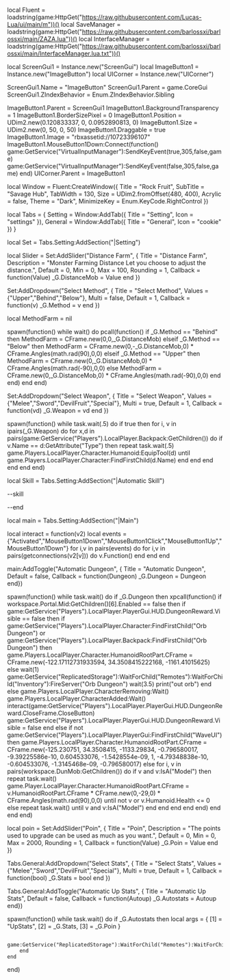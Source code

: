 local Fluent = loadstring(game:HttpGet("https://raw.githubusercontent.com/Lucas-Lua/ui/main/m"))()
local SaveManager = loadstring(game:HttpGet("https://raw.githubusercontent.com/barlossxi/barlossxi/main/ZAZA.lua"))()
local InterfaceManager = loadstring(game:HttpGet("https://raw.githubusercontent.com/barlossxi/barlossxi/main/InterfaceManager.lua.txt"))()

local ScreenGui1 = Instance.new("ScreenGui")
local ImageButton1 = Instance.new("ImageButton")
local UICorner = Instance.new("UICorner")

ScreenGui1.Name = "ImageButton"
ScreenGui1.Parent = game.CoreGui
ScreenGui1.ZIndexBehavior = Enum.ZIndexBehavior.Sibling

ImageButton1.Parent = ScreenGui1
ImageButton1.BackgroundTransparency = 1
ImageButton1.BorderSizePixel = 0
ImageButton1.Position = UDim2.new(0.120833337, 0, 0.0952890813, 0)
ImageButton1.Size = UDim2.new(0, 50, 0, 50)
ImageButton1.Draggable = true
ImageButton1.Image = "rbxassetid://10723396107"
ImageButton1.MouseButton1Down:Connect(function()
	game:GetService("VirtualInputManager"):SendKeyEvent(true,305,false,game)
	game:GetService("VirtualInputManager"):SendKeyEvent(false,305,false,game)
end)
UICorner.Parent = ImageButton1

local Window = Fluent:CreateWindow({
	Title = "Rock Fruit",
	SubTitle = "Savage Hub",
	TabWidth = 130,
	Size = UDim2.fromOffset(480, 400),
	Acrylic = false, 
	Theme = "Dark",
	MinimizeKey = Enum.KeyCode.RightControl
})

local Tabs = {
	Setting = Window:AddTab({ Title = "Setting", Icon = "settings" }),
	General = Window:AddTab({ Title = "General", Icon = "cookie" })
}

local Set = Tabs.Setting:AddSection("|Setting") 

local Slider = Set:AddSlider("Distance Farm", {
	Title = "Distance Farm",
	Description = "Monster Farming Distance Let you choose to adjust the distance.",
	Default = 0,
	Min = 0,
	Max = 100,
	Rounding = 1,
	Callback = function(Value)
		_G.DistanceMob = Value
	end
})

Set:AddDropdown("Select Method", {
	Title = "Select Method",
	Values = {"Upper","Behind","Below"},
	Multi = false,
	Default = 1,
	Callback = function(v)
		_G.Method = v
	end
})

local MethodFarm = nil

spawn(function()
	while wait() do 
		pcall(function()
			if _G.Method == "Behind" then
				MethodFarm = CFrame.new(0,0,_G.DistanceMob)
			elseif _G.Method == "Below" then
				MethodFarm = CFrame.new(0,-_G.DistanceMob,0) * CFrame.Angles(math.rad(90),0,0)
			elseif _G.Method == "Upper" then
				MethodFarm = CFrame.new(0,_G.DistanceMob,0)  * CFrame.Angles(math.rad(-90),0,0)
			else
				MethodFarm = CFrame.new(0,_G.DistanceMob,0)  * CFrame.Angles(math.rad(-90),0,0)
			end
		end)
	end
end)

Set:AddDropdown("Select Weapon", {
	Title = "Select Weapon",
	Values = {"Melee","Sword","DevilFruit","Special"},
	Multi = true,
	Default = 1,
	Callback = function(vd)
		_G.Weapon = vd
	end
})


spawn(function()
	while task.wait(.5) do
		if true then
			for i, v in ipairs(_G.Weapon) do
				for x,d in pairs(game:GetService("Players").LocalPlayer.Backpack:GetChildren()) do
					if v.Name == d:GetAttribute("Type") then
						repeat task.wait(.5)
							game.Players.LocalPlayer.Character.Humanoid:EquipTool(d)
						until game.Players.LocalPlayer.Character:FindFirstChild(d.Name)
					end
				end
			end
		end
	end
end)

local Skill = Tabs.Setting:AddSection("|Automatic Skill") 


--skill

--end

local main = Tabs.Setting:AddSection("|Main") 

local interact = function(v2)
	local events = {"Activated","MouseButton1Down","MouseButton1Click","MouseButton1Up","MouseButton1Down"}
	for i,v in pairs(events) do
		for i,v in pairs(getconnections(v2[v])) do
			v.Function()
		end
	end
end




main:AddToggle("Automatic Dungeon", {
	Title = "Automatic Dungeon", 
	Default = false, 
	Callback = function(Dungeon) 
		_G.Dungeon = Dungeon
	end})

spawn(function()
	while task.wait() do
		if _G.Dungeon then
			xpcall(function()
				if workspace.Portal.Mid:GetChildren()[6].Enabled == false then
					if game:GetService("Players").LocalPlayer.PlayerGui.HUD.DungeonReward.Visible == false then
						if game:GetService("Players").LocalPlayer.Character:FindFirstChild("Orb Dungeon") or game:GetService("Players").LocalPlayer.Backpack:FindFirstChild("Orb Dungeon") then
							game.Players.LocalPlayer.Character.HumanoidRootPart.CFrame = CFrame.new(-122.17112731933594, 34.3508415222168, -1161.41015625)
						else
							wait(1)
							game:GetService("ReplicatedStorage"):WaitForChild("Remotes"):WaitForChild("Inventory"):FireServer("Orb Dungeon")
							wait(3.5)
							print("out orb")
						end
					else
						game.Players.LocalPlayer.CharacterRemoving:Wait()
						game.Players.LocalPlayer.CharacterAdded:Wait()
						interact(game:GetService("Players").LocalPlayer.PlayerGui.HUD.DungeonReward.CloseFrame.CloseButton)
						game:GetService("Players").LocalPlayer.PlayerGui.HUD.DungeonReward.Visible = false
					end
				else
					if not game:GetService("Players").LocalPlayer.PlayerGui:FindFirstChild("WaveUI") then
						game.Players.LocalPlayer.Character.HumanoidRootPart.CFrame = CFrame.new(-125.230751, 34.3508415, -1133.29834, -0.796580017, -9.39225586e-10, 0.604533076, -1.5428554e-09, 1, -4.79348838e-10, -0.604533076, -1.3145468e-09, -0.796580017)
					else
						for i, v in pairs(workspace.DunMob:GetChildren()) do
							if v and v:IsA("Model") then
								repeat task.wait()
									game.Player.LocalPlayer.Character.HumanoidRootPart.CFrame = v.HumanoidRootPart.CFrame * CFrame.new(0,-29,0) * CFrame.Angles(math.rad(90),0,0)
								until not v or v.Humanoid.Health <= 0
							else
								repeat task.wait() until v and v:IsA("Model")
							end
						end
					end
				end
			end)
		end
	end
end)






local poin = Set:AddSlider("Poin", {
	Title = "Poin",
	Description = "The points used to upgrade can be used as much as you want.",
	Default = 0,
	Min = 0,
	Max = 2000,
	Rounding = 1,
	Callback = function(Value)
		_G.Poin = Value
	end
})


Tabs.General:AddDropdown("Select Stats", {
	Title = "Select Stats",
	Values = {"Melee","Sword","DevilFruit","Special"},
	Multi = true,
	Default = 1,
	Callback = function(bool)
		_G.Stats = bool
	end
})

Tabs.General:AddToggle("Automatic Up Stats", {
	Title = "Automatic Up Stats", 
	Default = false, 
	Callback = function(Autoup) 
		_G.Autostats = Autoup
	end})


spawn(function()
	while task.wait() do
		if _G.Autostats then
			local args = {
				[1] = "UpStats",
				[2] = _G.Stats,
				[3] = _G.Poin
			}

			game:GetService("ReplicatedStorage"):WaitForChild("Remotes"):WaitForChild("System"):FireServer(unpack(args))
		end
	end
end)





